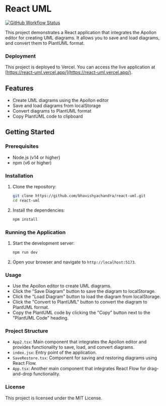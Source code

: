 # React UML

[![GitHub Workflow Status](https://github.com/bhavishyachandra/react-uml/actions/workflows/production.yml/badge.svg)](https://github.com/bhavishyachandra/react-uml/actions/workflows/production.yml)

This project demonstrates a React application that integrates the Apollon editor for creating UML diagrams. It allows you to save and load diagrams, and convert them to PlantUML format.

### Deployment

This project is deployed to Vercel. You can access the live application at [https://react-uml.vercel.app/](https://react-uml.vercel.app/).

## Features

- Create UML diagrams using the Apollon editor
- Save and load diagrams from localStorage
- Convert diagrams to PlantUML format
- Copy PlantUML code to clipboard

## Getting Started

### Prerequisites

- Node.js (v14 or higher)
- npm (v6 or higher)

### Installation

1. Clone the repository:

   ```sh
   git clone https://github.com/bhavishyachandra/react-uml.git
   cd react-uml
   ```

2. Install the dependencies:

   ```sh
   npm install
   ```

### Running the Application

1. Start the development server:

   ```sh
   npm run dev
   ```

2. Open your browser and navigate to `http://localhost:5173`.

### Usage

- Use the Apollon editor to create UML diagrams.
- Click the "Save Diagram" button to save the diagram to localStorage.
- Click the "Load Diagram" button to load the diagram from localStorage.
- Click the "Convert to PlantUML" button to convert the diagram to PlantUML format.
- Copy the PlantUML code by clicking the "Copy" button next to the "PlantUML Code" heading.

### Project Structure

- `App2.tsx`: Main component that integrates the Apollon editor and provides functionality to save, load, and convert diagrams.
- `index.jsx`: Entry point of the application.
- `SaveRestore.tsx`: Component for saving and restoring diagrams using React Flow.
- `App.tsx`: Another main component that integrates React Flow for drag-and-drop functionality.

### License

This project is licensed under the MIT License.
